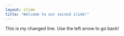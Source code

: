 ```yaml
---
layout: slide
title: "Welcome to our second slide!"
---
```

This is my changed line.
Use the left arrow to go back!
